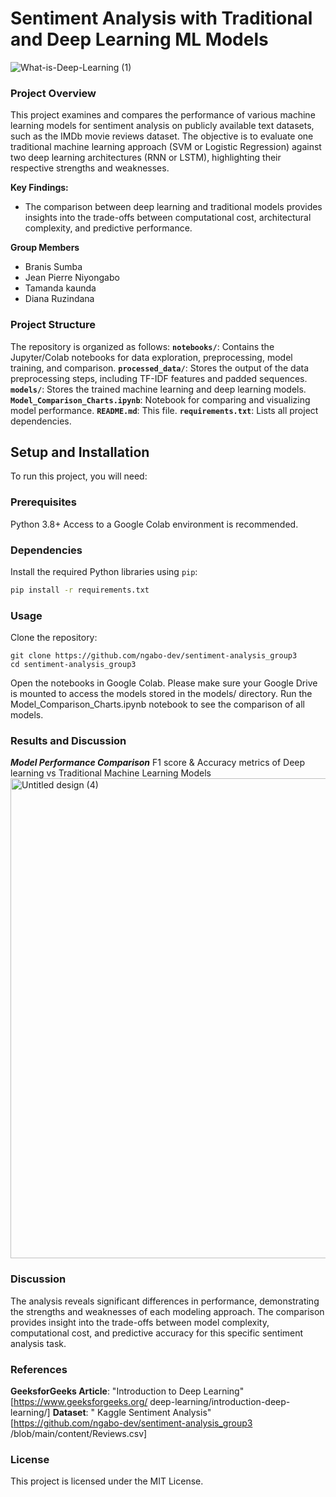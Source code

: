 # Sentiment Analysis with Traditional and Deep Learning ML Models

![What-is-Deep-Learning (1)](https://github.com/user-attachments/assets/42beb733-2243-4da7-9c2d-d0ec9ec41c2c)

### Project Overview
This project examines and compares the performance of various machine learning models for sentiment analysis on publicly available text datasets, such as the IMDb movie reviews dataset. The objective is to evaluate one traditional machine learning approach (SVM or Logistic Regression) against two deep learning architectures (RNN or LSTM), highlighting their respective strengths and weaknesses.


**Key Findings:**
* The comparison between deep learning and traditional models provides insights into the trade-offs between computational cost, architectural complexity, and predictive performance.
  
**Group Members**
* Branis Sumba
* Jean Pierre Niyongabo
* Tamanda kaunda
* Diana Ruzindana

### Project Structure
The repository is organized as follows:
 **`notebooks/`**: Contains the Jupyter/Colab notebooks for data exploration, preprocessing, model training, and comparison.
 **`processed_data/`**: Stores the output of the data preprocessing steps, including TF-IDF features and padded sequences.
 **`models/`**: Stores the trained machine learning and deep learning models.
 **`Model_Comparison_Charts.ipynb`**: Notebook for comparing and visualizing model performance.
 **`README.md`**: This file.
 **`requirements.txt`**: Lists all project dependencies.

## Setup and Installation
To run this project, you will need:

### Prerequisites
   Python 3.8+
   Access to a Google Colab environment is recommended.

### Dependencies
Install the required Python libraries using `pip`:
```bash
pip install -r requirements.txt
```
### Usage
Clone the repository:
```
git clone https://github.com/ngabo-dev/sentiment-analysis_group3
cd sentiment-analysis_group3
```

Open the notebooks in Google Colab. 
Please make sure your Google Drive is mounted to access the models stored in the models/ directory.
Run the Model_Comparison_Charts.ipynb notebook to see the comparison of all models.

### Results and Discussion
***Model Performance Comparison***
F1 score & Accuracy metrics of Deep learning vs Traditional Machine Learning Models
<img width="1366" height="768" alt="Untitled design (4)" src="https://github.com/user-attachments/assets/1d47648e-c471-41e1-b8cf-aea8ad63a584" />


### Discussion
The analysis reveals significant differences in performance, demonstrating the strengths and weaknesses of each modeling approach.
The comparison provides insight into the trade-offs between model complexity, computational cost, and predictive accuracy for this specific sentiment analysis task. 

### References
**GeeksforGeeks Article**: "Introduction to Deep Learning" [https://www.geeksforgeeks.org/
 deep-learning/introduction-deep-learning/]
**Dataset**: " Kaggle Sentiment Analysis" [https://github.com/ngabo-dev/sentiment-analysis_group3
/blob/main/content/Reviews.csv]

### License
This project is licensed under the MIT License. 


